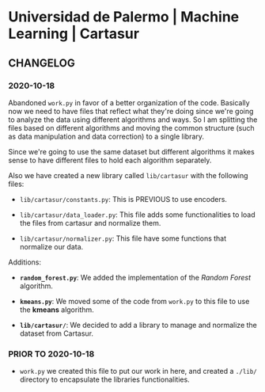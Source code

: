 # Universidad de Palermo | Machine Learning | Cartasur

## CHANGELOG

### 2020-10-18

Abandoned `work.py` in favor of a better organization of the code. Basically now we need to have files
that reflect what they're doing since we're going to analyze the data using different algorithms
and ways. So I am splitting the files based on different algorithms and moving the common structure
(such as data manipulation and data correction) to a single library.

Since we're going to use the same dataset but different algorithms it makes sense to have different
files to hold each algorithm separately.

Also we have created a new library called `lib/cartasur` with the following files:

- `lib/cartasur/constants.py`: This is PREVIOUS to use encoders.

- `lib/cartasur/data_loader.py`: This file adds some functionalities to load the files from cartasur and normalize them.

- `lib/cartasur/normalizer.py`: This file have some functions that normalize our data.


Additions:

- **`random_forest.py`**: We added the implementation of the _Random Forest_ algorithm.

- **`kmeans.py`**: We moved some of the code from `work.py` to this file to use the **kmeans** algorithm.

- **`lib/cartasur/`**: We decided to add a library to manage and normalize the dataset from Cartasur.



### PRIOR TO 2020-10-18

- `work.py` we created this file to put our work in here, and created a `./lib/` directory to encapsulate
the libraries functionalities.


